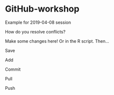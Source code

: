 # GitHub-workshop

Example for 2019-04-08 session

How do you resolve conflicts?

Make some changes here! Or in the R script. Then...

Save

Add

Commit

Pull

Push
